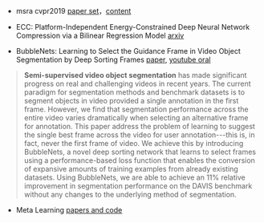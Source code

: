 

- msra cvpr2019 [paper set](www.msra.cn/wp-content/uploads/2019/06/CVPR2019.zip)，[content](https://www.zhihu.com/question/313967271/answer/721512700)

- ECC: Platform-Independent Energy-Constrained Deep Neural Network Compression via a Bilinear Regression Model [arxiv](https://arxiv.org/abs/1812.01803)


- BubbleNets: Learning to Select the Guidance Frame in Video Object Segmentation by Deep Sorting Frames [paper](https://arxiv.org/abs/1903.11779),
[youtube oral](https://www.youtube.com/watch?v=XBEMuFVC2lg)

> __Semi-supervised video object segmentation__ has made significant progress on real and challenging videos in recent years. The current paradigm for segmentation methods and benchmark datasets is to segment objects in video provided a single annotation in the first frame. However, we find that segmentation performance across the entire video varies dramatically when selecting an alternative frame for annotation. This paper address the problem of learning to suggest the single best frame across the video for user annotation---this is, in fact, never the first frame of video. We achieve this by introducing BubbleNets, a novel deep sorting network that learns to select frames using a performance-based loss function that enables the conversion of expansive amounts of training examples from already existing datasets. Using BubbleNets, we are able to achieve an 11% relative improvement in segmentation performance on the DAVIS benchmark without any changes to the underlying method of segmentation.

- Meta Learning [papers and code](https://github.com/sudharsan13296/Awesome-Meta-Learning)